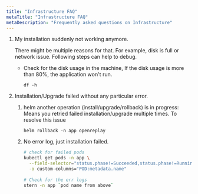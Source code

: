 ```yaml
---
title: "Infrastructure FAQ"
metaTitle: "Infrastructure FAQ"
metaDescription: "Frequently asked questions on Infrastructure"
---
```


1. My installation suddenly not working anymore.
   
   There might be multiple reasons for that. For example, disk is full or network issue. Following steps can help to debug.

   - Check for the disk usage in the machine, If the disk usage is more than 80%, the application won't run.
     
     `df -h`

2. Installation/Upgrade failed without any particular error.
   
   1. helm another operation (install/upgrade/rollback) is in progress:
      Means you retried failed installation/upgrade multiple times. To resolve this issue 

      `helm rollback -n app openreplay`
   2. No error log, just installation failed.
      ```bash
      # check for failed pods
      kubectl get pods -n app \
        --field-selector="status.phase!=Succeeded,status.phase!=Running" \
        -o custom-columns="POD:metadata.name"
        
      # Check for the err logs
      stern -n app `pod name from above`
      ```


